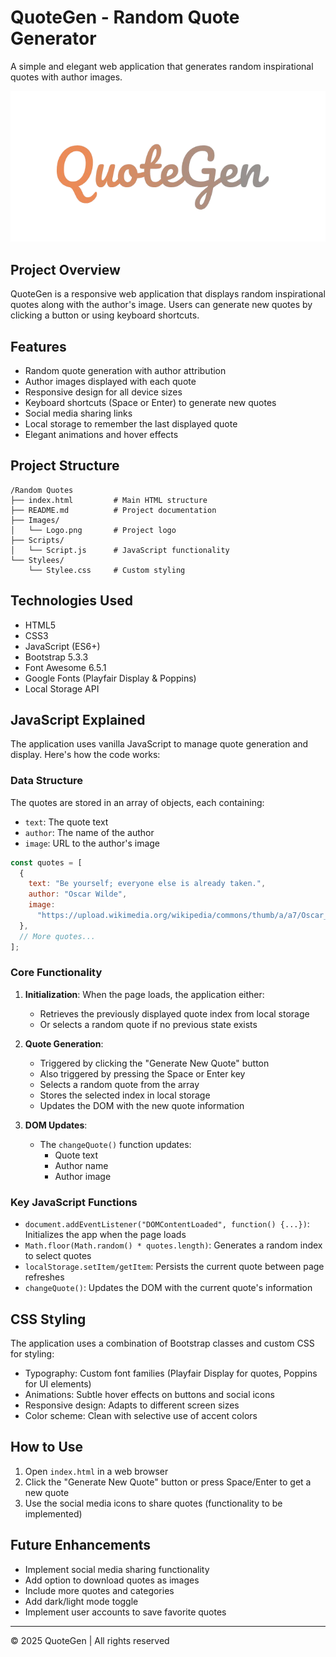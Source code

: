 # QuoteGen - Random Quote Generator

A simple and elegant web application that generates random inspirational quotes with author images.

![QuoteGen Logo](/Images/Logo.png)

## Project Overview

QuoteGen is a responsive web application that displays random inspirational quotes along with the author's image. Users can generate new quotes by clicking a button or using keyboard shortcuts.

## Features

- Random quote generation with author attribution
- Author images displayed with each quote
- Responsive design for all device sizes
- Keyboard shortcuts (Space or Enter) to generate new quotes
- Social media sharing links
- Local storage to remember the last displayed quote
- Elegant animations and hover effects

## Project Structure

```
/Random Quotes
├── index.html         # Main HTML structure
├── README.md          # Project documentation
├── Images/
│   └── Logo.png       # Project logo
├── Scripts/
│   └── Script.js      # JavaScript functionality
└── Stylees/
    └── Stylee.css     # Custom styling
```

## Technologies Used

- HTML5
- CSS3
- JavaScript (ES6+)
- Bootstrap 5.3.3
- Font Awesome 6.5.1
- Google Fonts (Playfair Display & Poppins)
- Local Storage API

## JavaScript Explained

The application uses vanilla JavaScript to manage quote generation and display. Here's how the code works:

### Data Structure

The quotes are stored in an array of objects, each containing:

- `text`: The quote text
- `author`: The name of the author
- `image`: URL to the author's image

```javascript
const quotes = [
  {
    text: "Be yourself; everyone else is already taken.",
    author: "Oscar Wilde",
    image:
      "https://upload.wikimedia.org/wikipedia/commons/thumb/a/a7/Oscar_Wilde_Sarony.jpg/440px-Oscar_Wilde_Sarony.jpg",
  },
  // More quotes...
];
```

### Core Functionality

1. **Initialization**: When the page loads, the application either:

   - Retrieves the previously displayed quote index from local storage
   - Or selects a random quote if no previous state exists

2. **Quote Generation**:

   - Triggered by clicking the "Generate New Quote" button
   - Also triggered by pressing the Space or Enter key
   - Selects a random quote from the array
   - Stores the selected index in local storage
   - Updates the DOM with the new quote information

3. **DOM Updates**:
   - The `changeQuote()` function updates:
     - Quote text
     - Author name
     - Author image

### Key JavaScript Functions

- `document.addEventListener("DOMContentLoaded", function() {...})`: Initializes the app when the page loads
- `Math.floor(Math.random() * quotes.length)`: Generates a random index to select quotes
- `localStorage.setItem/getItem`: Persists the current quote between page refreshes
- `changeQuote()`: Updates the DOM with the current quote's information

## CSS Styling

The application uses a combination of Bootstrap classes and custom CSS for styling:

- Typography: Custom font families (Playfair Display for quotes, Poppins for UI elements)
- Animations: Subtle hover effects on buttons and social icons
- Responsive design: Adapts to different screen sizes
- Color scheme: Clean with selective use of accent colors

## How to Use

1. Open `index.html` in a web browser
2. Click the "Generate New Quote" button or press Space/Enter to get a new quote
3. Use the social media icons to share quotes (functionality to be implemented)

## Future Enhancements

- Implement social media sharing functionality
- Add option to download quotes as images
- Include more quotes and categories
- Add dark/light mode toggle
- Implement user accounts to save favorite quotes

---

© 2025 QuoteGen | All rights reserved
